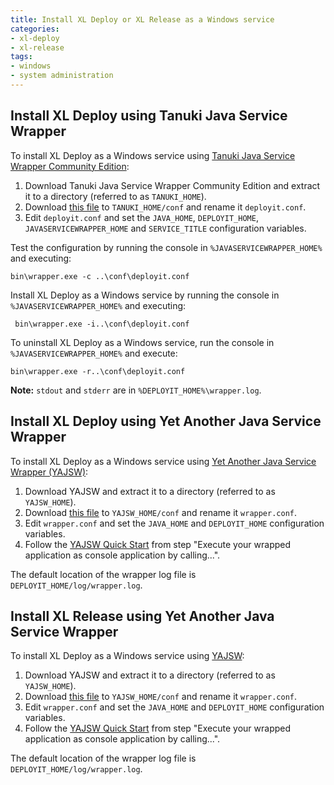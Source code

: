 ```yaml
---
title: Install XL Deploy or XL Release as a Windows service
categories:
- xl-deploy
- xl-release
tags:
- windows
- system administration
---
```


## Install XL Deploy using Tanuki Java Service Wrapper

To install XL Deploy as a Windows service using [Tanuki Java Service Wrapper Community Edition](http://wrapper.tanukisoftware.com/doc/english/download.jsp):

1. Download Tanuki Java Service Wrapper Community Edition and extract it to a directory (referred to as `TANUKI_HOME`).
1. Download [this file](/sample-scripts/xl-deploy-as-windows-service-deployit.conf) to `TANUKI_HOME/conf` and rename it `deployit.conf`.
1. Edit `deployit.conf` and set the `JAVA_HOME`, `DEPLOYIT_HOME`, `JAVASERVICEWRAPPER_HOME` and `SERVICE_TITLE` configuration variables.

Test the configuration by running the console in `%JAVASERVICEWRAPPER_HOME%` and executing:

    bin\wrapper.exe -c ..\conf\deployit.conf

Install XL Deploy as a Windows service by running the console in `%JAVASERVICEWRAPPER_HOME%` and executing:

     bin\wrapper.exe -i..\conf\deployit.conf

To uninstall XL Deploy as a Windows service, run the console in `%JAVASERVICEWRAPPER_HOME%` and execute:

    bin\wrapper.exe -r..\conf\deployit.conf

**Note:** `stdout` and `stderr` are in `%DEPLOYIT_HOME%\wrapper.log`.

## Install XL Deploy using Yet Another Java Service Wrapper

To install XL Deploy as a Windows service using [Yet Another Java Service Wrapper (YAJSW)](http://yajsw.sourceforge.net/):

1. Download YAJSW and extract it to a directory (referred to as `YAJSW_HOME`).
1. Download [this file](/sample-scripts/xl-deploy-as-windows-service-wrapper.conf) to `YAJSW_HOME/conf` and rename it `wrapper.conf`.
1. Edit `wrapper.conf` and set the `JAVA_HOME` and `DEPLOYIT_HOME` configuration variables.
1. Follow the [YAJSW Quick Start](http://yajsw.sourceforge.net/#mozTocId212903) from step "Execute your wrapped application as console application by calling...".

The default location of the wrapper log file is `DEPLOYIT_HOME/log/wrapper.log`.

## Install XL Release using Yet Another Java Service Wrapper

To install XL Deploy as a Windows service using [YAJSW](http://yajsw.sourceforge.net/):

1. Download YAJSW and extract it to a directory (referred to as `YAJSW_HOME`).
1. Download [this file](/sample-scripts/xl-release-as-windows-service-wrapper.conf) to `YAJSW_HOME/conf` and rename it `wrapper.conf`.
1. Edit `wrapper.conf` and set the `JAVA_HOME` and `DEPLOYIT_HOME` configuration variables.
1. Follow the [YAJSW Quick Start](http://yajsw.sourceforge.net/#mozTocId212903) from step "Execute your wrapped application as console application by calling...".

The default location of the wrapper log file is `DEPLOYIT_HOME/log/wrapper.log`.
